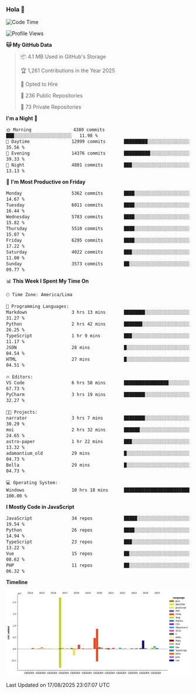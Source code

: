 ### Hola 👋

<!--START_SECTION:waka-->
![Code Time](http://img.shields.io/badge/Code%20Time-290%20hrs%2052%20mins-blue)

![Profile Views](http://img.shields.io/badge/Profile%20Views-0-blue)

**🐱 My GitHub Data** 

> 📦 4.1 MB Used in GitHub's Storage 
 > 
> 🏆 1,261 Contributions in the Year 2025
 > 
> 💼 Opted to Hire
 > 
> 📜 236 Public Repositories 
 > 
> 🔑 73 Private Repositories 
 > 
**I'm a Night 🦉** 

```text
🌞 Morning                4380 commits        ███░░░░░░░░░░░░░░░░░░░░░░   11.98 % 
🌆 Daytime                12999 commits       █████████░░░░░░░░░░░░░░░░   35.56 % 
🌃 Evening                14376 commits       ██████████░░░░░░░░░░░░░░░   39.33 % 
🌙 Night                  4801 commits        ███░░░░░░░░░░░░░░░░░░░░░░   13.13 % 
```
📅 **I'm Most Productive on Friday** 

```text
Monday                   5362 commits        ████░░░░░░░░░░░░░░░░░░░░░   14.67 % 
Tuesday                  6011 commits        ████░░░░░░░░░░░░░░░░░░░░░   16.44 % 
Wednesday                5783 commits        ████░░░░░░░░░░░░░░░░░░░░░   15.82 % 
Thursday                 5510 commits        ████░░░░░░░░░░░░░░░░░░░░░   15.07 % 
Friday                   6295 commits        ████░░░░░░░░░░░░░░░░░░░░░   17.22 % 
Saturday                 4022 commits        ███░░░░░░░░░░░░░░░░░░░░░░   11.00 % 
Sunday                   3573 commits        ██░░░░░░░░░░░░░░░░░░░░░░░   09.77 % 
```


📊 **This Week I Spent My Time On** 

```text
🕑︎ Time Zone: America/Lima

💬 Programming Languages: 
Markdown                 3 hrs 13 mins       ████████░░░░░░░░░░░░░░░░░   31.27 % 
Python                   2 hrs 42 mins       ███████░░░░░░░░░░░░░░░░░░   26.25 % 
TypeScript               1 hr 9 mins         ███░░░░░░░░░░░░░░░░░░░░░░   11.17 % 
JSON                     28 mins             █░░░░░░░░░░░░░░░░░░░░░░░░   04.54 % 
HTML                     27 mins             █░░░░░░░░░░░░░░░░░░░░░░░░   04.51 % 

🔥 Editors: 
VS Code                  6 hrs 58 mins       █████████████████░░░░░░░░   67.73 % 
PyCharm                  3 hrs 19 mins       ████████░░░░░░░░░░░░░░░░░   32.27 % 

🐱‍💻 Projects: 
narrator                 3 hrs 7 mins        ████████░░░░░░░░░░░░░░░░░   30.29 % 
moi                      2 hrs 32 mins       ██████░░░░░░░░░░░░░░░░░░░   24.65 % 
astro-paper              1 hr 22 mins        ███░░░░░░░░░░░░░░░░░░░░░░   13.32 % 
adamantium_old           29 mins             █░░░░░░░░░░░░░░░░░░░░░░░░   04.73 % 
Bella                    29 mins             █░░░░░░░░░░░░░░░░░░░░░░░░   04.73 % 

💻 Operating System: 
Windows                  10 hrs 18 mins      █████████████████████████   100.00 % 
```

**I Mostly Code in JavaScript** 

```text
JavaScript               34 repos            █████░░░░░░░░░░░░░░░░░░░░   19.54 % 
Python                   26 repos            ████░░░░░░░░░░░░░░░░░░░░░   14.94 % 
TypeScript               23 repos            ███░░░░░░░░░░░░░░░░░░░░░░   13.22 % 
Vue                      15 repos            ██░░░░░░░░░░░░░░░░░░░░░░░   08.62 % 
PHP                      11 repos            ██░░░░░░░░░░░░░░░░░░░░░░░   06.32 % 
```



**Timeline**

![Lines of Code chart](https://raw.githubusercontent.com/KhanMaytok/KhanMaytok/master/assets/bar_graph.png)


 Last Updated on 17/08/2025 23:07:07 UTC
<!--END_SECTION:waka-->
